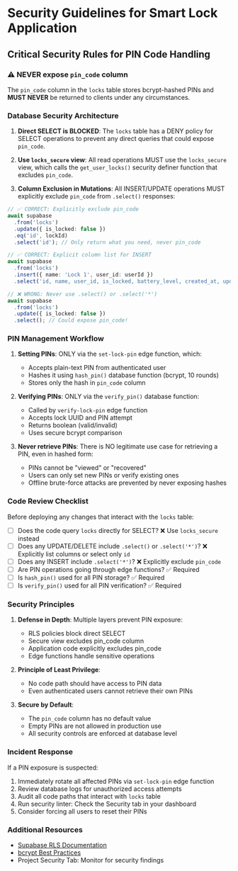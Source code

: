 # Security Guidelines for Smart Lock Application

## Critical Security Rules for PIN Code Handling

### ⚠️ NEVER expose `pin_code` column

The `pin_code` column in the `locks` table stores bcrypt-hashed PINs and **MUST NEVER** be returned to clients under any circumstances.

### Database Security Architecture

1. **Direct SELECT is BLOCKED**: The `locks` table has a DENY policy for SELECT operations to prevent any direct queries that could expose `pin_code`.

2. **Use `locks_secure` view**: All read operations MUST use the `locks_secure` view, which calls the `get_user_locks()` security definer function that excludes `pin_code`.

3. **Column Exclusion in Mutations**: All INSERT/UPDATE operations MUST explicitly exclude `pin_code` from `.select()` responses:

```typescript
// ✅ CORRECT: Explicitly exclude pin_code
await supabase
  .from('locks')
  .update({ is_locked: false })
  .eq('id', lockId)
  .select('id'); // Only return what you need, never pin_code

// ✅ CORRECT: Explicit column list for INSERT
await supabase
  .from('locks')
  .insert({ name: 'Lock 1', user_id: userId })
  .select('id, name, user_id, is_locked, battery_level, created_at, updated_at');

// ❌ WRONG: Never use .select() or .select('*')
await supabase
  .from('locks')
  .update({ is_locked: false })
  .select(); // Could expose pin_code!
```

### PIN Management Workflow

1. **Setting PINs**: ONLY via the `set-lock-pin` edge function, which:
   - Accepts plain-text PIN from authenticated user
   - Hashes it using `hash_pin()` database function (bcrypt, 10 rounds)
   - Stores only the hash in `pin_code` column

2. **Verifying PINs**: ONLY via the `verify_pin()` database function:
   - Called by `verify-lock-pin` edge function
   - Accepts lock UUID and PIN attempt
   - Returns boolean (valid/invalid)
   - Uses secure bcrypt comparison

3. **Never retrieve PINs**: There is NO legitimate use case for retrieving a PIN, even in hashed form:
   - PINs cannot be "viewed" or "recovered"
   - Users can only set new PINs or verify existing ones
   - Offline brute-force attacks are prevented by never exposing hashes

### Code Review Checklist

Before deploying any changes that interact with the `locks` table:

- [ ] Does the code query `locks` directly for SELECT? ❌ Use `locks_secure` instead
- [ ] Does any UPDATE/DELETE include `.select()` or `.select('*')`? ❌ Explicitly list columns or select only `id`
- [ ] Does any INSERT include `.select('*')`? ❌ Explicitly exclude `pin_code`
- [ ] Are PIN operations going through edge functions? ✅ Required
- [ ] Is `hash_pin()` used for all PIN storage? ✅ Required
- [ ] Is `verify_pin()` used for all PIN verification? ✅ Required

### Security Principles

1. **Defense in Depth**: Multiple layers prevent PIN exposure:
   - RLS policies block direct SELECT
   - Secure view excludes pin_code column
   - Application code explicitly excludes pin_code
   - Edge functions handle sensitive operations

2. **Principle of Least Privilege**: 
   - No code path should have access to PIN data
   - Even authenticated users cannot retrieve their own PINs

3. **Secure by Default**:
   - The `pin_code` column has no default value
   - Empty PINs are not allowed in production use
   - All security controls are enforced at database level

### Incident Response

If a PIN exposure is suspected:

1. Immediately rotate all affected PINs via `set-lock-pin` edge function
2. Review database logs for unauthorized access attempts
3. Audit all code paths that interact with `locks` table
4. Run security linter: Check the Security tab in your dashboard
5. Consider forcing all users to reset their PINs

### Additional Resources

- [Supabase RLS Documentation](https://supabase.com/docs/guides/auth/row-level-security)
- [bcrypt Best Practices](https://cheatsheetseries.owasp.org/cheatsheets/Password_Storage_Cheat_Sheet.html)
- Project Security Tab: Monitor for security findings
